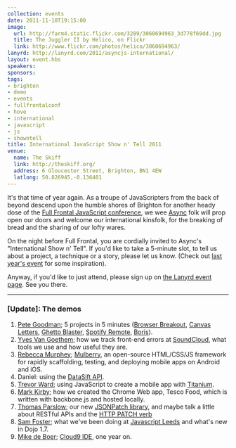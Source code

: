 ```yaml
---
collection: events
date: 2011-11-10T19:15:00
image: 
  url: http://farm4.static.flickr.com/3289/3060694963_3d778f69dd.jpg
  title: The Juggler II by Helico, on Flickr
  link: http://www.flickr.com/photos/helico/3060694963/
lanyrd: http://lanyrd.com/2011/asyncjs-international/
layout: event.hbs
speakers: 
sponsors: 
tags: 
- brighton
- demo
- events
- fullfrontalconf
- hove
- international
- javascript
- js
- showntell
title: International JavaScript Show n' Tell 2011
venue: 
  name: The Skiff
  link: http://theskiff.org/
  address: 6 Gloucester Street, Brighton, BN1 4EW
  latlong: 50.826945,-0.136401
---
```


<p>It's that time of year again. As a troupe of JavaScripters from the back of beyond descend upon the humble shores of Brighton for another heady dose of the <a href="http://2011.full-frontal.org">Full Frontal JavaScript conference</a>, we wee <a href="https://asyncjs.com">Async</a> folk will prop open our doors and welcome our international kinsfolk, for the breaking of bread and the sharing of our lofty wares.</p>

<p>On the night before Full Frontal, you are cordially invited to <span class="summary">Async's "International Show n' Tell"</span>. If you'd like to take a 5-minute slot, to tell us about a project, a technique or a story, please let us know. (Check out <a href="https://asyncjs.com/showntell3/">last year's event</a> for some inspiration).</p>

<p>Anyway, if you'd like to just attend, please sign up on <a href="http://lanyrd.com/2011/asyncjs-international">the Lanyrd event page</a>. See you there.</p>

<hr />

### [Update]: The demos

1. [Pete Goodman](http://petegoodman.com); 5 projects in 5 minutes ([Browser Breakout](http://petegoodman.com/labs/js-canvas-browser-breakout/), [Canvas Letters](http://petegoodman.com/labs/javascript-canvas-letters/), [Ghetto Blaster](http://petegoodman.com/labs/ghetto-blaster-php-js-soundboard/), [Spotify Remote](http://petegoodman.com/labs/spotify-remote/), [Boris](http://petegoodman.com/labs/boris-localhost-browser/)).
1. [Yves Van Goethem](http://yves.vg); how we track front-end errors at [SoundCloud](http://soundcloud.com), what tools we use and how useful they are.
1. [Rebecca Murphey](http://rmurphey.com); [Mulberry](http://toura.github.com/mulberry), an open-source HTML/CSS/JS framework for rapidly scaffolding, testing, and deploying mobile apps on Android and iOS.
1. Daniel: using the [DataSift API](http://dev.datasift.com).
1. [Trevor Ward](http://thewarpedcoder.net); using JavaScript to create a mobile app with [Titanium](https://www.appcelerator.com/platform).
1. [Mark Kirby](http://mark-kirby.co.uk); how we created the Chrome Web app, Tesco Food, which is written with backbone.js and hosted locally.
1. [Thomas Parslow](http://almostobsolete.net); our new [JSONPatch library](https://github.com/dharmafly/jsonpatch.js), and maybe talk a little about RESTful APIs and the [HTTP PATCH verb](https://tools.ietf.org/html/rfc5789)
1. [Sam Foster](http://leedsjs.org); what we've been doing at [Javascript Leeds](http://leedsjs.org) and what's new in Dojo 1.7.
1. [Mike de Boer](https://twitter.com/mikedeboer); [Cloud9 IDE](http://c9.io), one year on.
